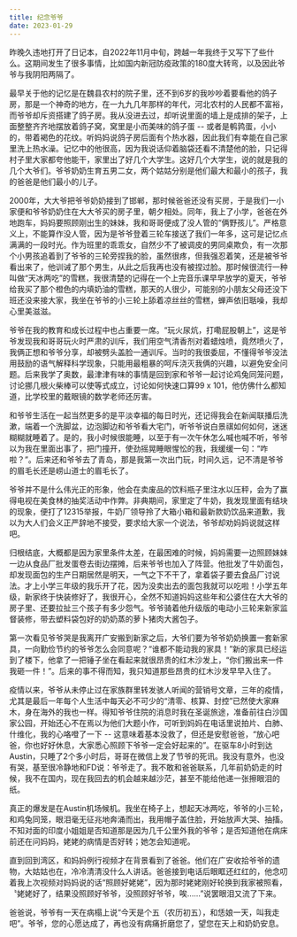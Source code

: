 ```yaml
---
title: 纪念爷爷
date: 2023-01-29
---
```


昨晚久违地打开了日记本，自2022年11月中旬，跨越一年我终于又写下了些什么。这期间发生了很多事情，比如国内新冠防疫政策的180度大转弯，以及因此爷爷与我阴阳两隔了。

最早关于他的记忆是在魏县农村的院子里，还不到6岁的我吵吵着要看他的鸽子房，那是一个神奇的地方，在一九九几年那样的年代，河北农村的人民都不富裕，而爷爷却斥资搭建了鸽子房。我从没进去过，却听说里面的墙上是成排的架子，上面整整齐齐地摆放着鸽子窝，窝里是小而美味的鸽子蛋 -- 或者是鹌鹑蛋，小小的，带着褐色的花纹。听妈妈说鸽子房后面有个热水器，因此我们有幸能在自己家里洗上热水澡。记忆中的他很高，因为我说话仰着脑袋还看不清楚他的脸，只记得村子里大家都夸他能干，家里出了好几个大学生。这好几个大学生，说的就是我的几个大爷们。爷爷奶奶生育五男二女，两个姑姑分别是他们最大和最小的孩子，我的爸爸是他们最小的儿子。

2000年，大大爷把爷爷奶奶接到了邯郸，那时候爸爸还没有买房，于是我们一小家便和爷爷奶奶住在大大爷买的房子里，朝夕相处。同年，我上了小学，爸爸在外地跑车，妈妈要照顾刚出生的妹妹，我和哥哥便成了没人管的“俩野孩儿”。严格意义上，不能算作没人管，因为是爷爷登着三轮车接送了我们一年多，这可是记忆点满满的一段时光。作为班里的乖乖女，自然少不了被调皮的男同桌欺负，有一次那个小男孩追着到了爷爷的三轮旁捏我的脸，虽然很疼，但我强忍着笑，还是被爷爷看出来了，他训诫了那个男生，从此之后我再也没有被捏过脸。那时候很流行一种叫做“天冰两吃”的雪糕，我很清楚的记得在一个上完音乐课早早放学的夏天，爷爷给我买了那个橙色的内填奶油的雪糕，那天的人很少，可能别的小朋友父母还没下班还没来接大家，我坐在爷爷的小三轮上舔着凉丝丝的雪糕，蝉声依旧聒噪，我却心里美滋滋。

爷爷在我的教育和成长过程中也占重要一席。“玩火尿炕，打嘞屁股朝上”，这是爷爷发现我和哥哥玩火时严肃的训斥，我们用空气清香剂对着蜡烛喷，竟然喷火了，我俩正想和爷爷分享，却被劈头盖脸一通训斥。当时的我很委屈，不懂得爷爷没法用鼓励的语气解释科学现象，只能用最粗暴的呵斥浇灭我俩的兴趣，以避免安全问题。后来我学了奥数，最津津有味的事情是回到家和爷爷一起讨论鸡兔同笼问题，讨论挪几根火柴棒可以使等式成立，讨论如何快速口算99 x 101，他仿佛什么都知道，比学校里的戴眼镜的数学老师还厉害。

和爷爷生活在一起当然更多的是平淡幸福的每日时光，还记得我会在新闻联播后洗漱，端着一个洗脚盆，边泡脚边和爷爷看大宅门，听爷爷说白景祺如何如何，迷迷糊糊就睡着了。是的，我小时候很能睡，以至于有一次午休怎么喊也喊不听，爷爷以为我在里面出事了，把门撞开，使劲摇晃睡眼惺忪的我，我缓缓一句：“咋啦？”。后来还和爷爷去了青岛，那是我第一次出门玩，时间久远，记不清是爷爷的眉毛长还是崂山道士的眉毛长了。

爷爷并不是什么伟光正的形象，他会在卖废品的饮料瓶子里注水以压秤，会为了赢得电视在美食林的抽奖活动中作弊。非典期间，家里定了牛奶，我发现里面有结块的现象，便打了12315举报，牛奶厂领导拎了大箱小箱和最新款奶饮品来道歉，我以为大人们会义正严辞地不接受，要求给大家一个说法，爷爷却劝妈妈说就这样吧。

归根结底，大概都是因为家里条件太差，在最困难的时候，妈妈需要一边照顾妹妹一边从食品厂批发蛋卷去街边摆摊，后来爷爷也加入了阵营。他批发了牛奶面包，却发现面包的生产日期居然是明天，一气之下不干了，拿着袋子要去食品厂讨说法。才上小学三年级的我乐开了花，因为没卖出去的面包我就可以吃啦！小学五年级，新家终于快装修好了，我很开心，全然不知道妈妈这些年和公婆住在大大爷的房子里、还要拉扯三个孩子有多少怨气。爷爷骑着他升级版的电动小三轮来新家监督装修，带去塑料袋包好的奶奶蒸的萝卜猪肉大酱包子。

第一次看见爷爷哭是我离开广安搬到新家之后，大爷们要为爷爷奶奶换置一套新家具，一向勤俭节约的爷爷怎么会同意呢？“谁都不能动我的家具！”新的家具已经运到了楼下，他拿了一把锤子坐在看起来就很昂贵的红木沙发上，“你们搬出来一件我砸一件！”。后来的事不得而知，我只知道那些昂贵的红木沙发早早入住了。

疫情以来，爷爷从未停止过在家族群里转发骇人听闻的营销号文章，三年的疫情，尤其是最后一年每个人生活中每天必不可少的“清零、核算、封控”已然使大家麻木，身在海外的我也一样。得知爷爷住院的消息时我在圣诞旅途，准备前往白沙国家公园，开始还心不在焉以为他们大题小作，可听到妈妈在电话里说拍片、白肺、什维化，我的心咯噔了一下 -- 这意味着基本没救了，但还是安慰爸爸，“放心吧爸，你也好好休息，大家悉心照顾下爷爷一定会好起来的”。在驱车8小时到达Austin，只睡了2个多小时后，哥哥在微信上发了节爷的死讯。我没有意外，也没有哭，基至很冷静地和FD说：爷爷走了。我不敢和爸爸联系，几年前奶奶走的时候，我不在国内，现在我回去的机会越来越沙茫，甚至不能给他递一张擦眼泪的纸。

真正的爆发是在Austin机场候机。我坐在椅子上，想起天冰两吃，爷爷的小三轮，和鸡兔同笼，眼泪毫无征兆地奔涌而出，我用帽子盖住脸，开始放声大哭、抽搐。不知对面的印度小姐姐是否知道那是因为几千公里外我的爷爷；是否知道他在病床前还在问妈妈，姥姥的病情是否好转；她怎会知道呢。

直到回到湾区，和妈妈例行视频才在背景看到了爸爸。他们在广安收拾爷爷的遗物，大姑姑也在，冷冷清清没什么人讲话。爸爸接到电话后眼眶还红红的，他念叨着我上次视频对妈妈说的话“照顾好姥姥”，因为那时姥姥刚好轮换到我家被照看，〝姥姥好了，结果没照顾好爷爷，没照顾好爷爷，唉……”说罢眼泪又流了下来。

爸爸说，爷爷有一天在病榻上说“今天是个五（农历初五），和恁娘一天，叫我走吧”。爷爷，您的心愿达成了，再也没有病痛折磨您了，望您在天上和奶奶安息。